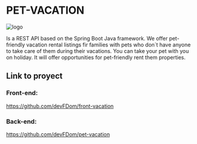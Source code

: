 # PET-VACATION

![logo](https://user-images.githubusercontent.com/99267946/175355946-8f8cb21a-e81b-4712-9e35-4b4c78f3d6ae.png)


Is a REST API based on the Spring Boot Java framework. We offer pet-friendly vacation rental listings fir families with pets who don´t have anyone to take care of them during their vacations.
You can take your pet with you on holiday. It will offer opportunities for pet-friendly rent them properties.

## **Link to proyect**

### Front-end:
https://github.com/devFDom/front-vacation
### Back-end:
https://github.com/devFDom/pet-vacation
